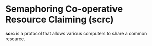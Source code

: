 # Semaphoring Co-operative Resource Claiming (scrc)

**scrc** is a protocol that allows various computers to share a common resource.
